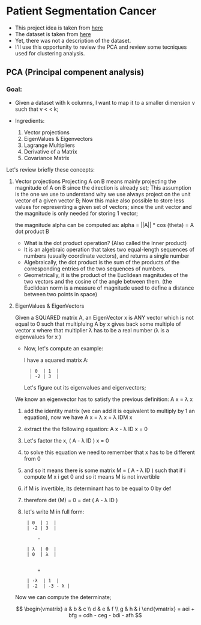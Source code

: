 # Patient Segmentation Cancer
- This project idea is taken from [here](https://www.youtube.com/watch?v=Ur53bjPEPqs)
- The dataset is taken from [here](https://github.com/marshall4471/Cancer_data/tree/main)
- Yet, there was not a description of the dataset.
- I'll use this opportunity to review the PCA and review some tecniques used for clustering analysis.


## PCA (Principal compenent analysis)

### Goal: 
- Given a dataset with k columns, I want to map it to a smaller dimension v such that v < < k;

- Ingredients:
    1. Vector projections
    2. EigenValues & Eigenvectors
    3. Lagrange Multipliers
    4. Derivative of a Matrix
    5.  Covariance Matrix


Let's review briefly these concepts:

1. Vector projections
    Projecting A on B means mainly projecting the magnitude of A on B since the direction is already set;
    This assumption is the one we use to understand why we use always project on the unit vector of a given vector B; 
    Now this make also possible to store less values for representing a given set of vectors; since the unit vector and the magnitude is only needed for storing 1 vector;

    the magnitude alpha can be computed as: alpha = ||A|| * cos (theta) = A dot product B

    - What is the dot product operation?
    (Also called the Inner product)
    - It is an algebraic operation that takes two equal-length sequences of numbers (usually coordinate vectors), and returns a single number
    - Algebraically, the dot product is the sum of the products of the corresponding entries of the two sequences of numbers. 
    - Geometrically, it is the product of the Euclidean magnitudes of the two vectors and the cosine of the angle between them.
    (the Euclidean norm is a measure of magnitude used to define a distance between two points in space) 


2. EigenValues & EigenVectors

    Given a SQUARED matrix A, an EigenVector x is ANY vector which is not equal to 0 such that multipluing A by x gives back some multiple of vector x where that multiplier λ has to be a real number (λ is a eigenvalues for x )

    - Now, let's compute an example: 

        I have a squared matrix A:

            | 0  | 1  |
            | -2 | 3  |

            
      

        Let's figure out its eigenvalues and eigenvectors;

    
    We know an eigenvector has to satisfy the previous definition: A x = λ x


    1. add the identity matrix (we can add it is equivalent to multiply by 1 an equation), now we have A x = λ x = λ IDM x
    2. extract the the following equation: A x - λ ID x = 0
    3. Let's factor the x, ( A - λ ID ) x = 0 
    4. to solve this equation we need to remember that x has to be different from 0
    5. and so it means there is some matrix M = ( A - λ ID ) such that if i compute M x i get 0 and so it means M is not invertible
    6. if M is invertible, its determinant has to be equal to 0 by def
    7. therefore det (M) = 0 = det ( A - λ ID ) 
    8. let's write M in full form:
  
            | 0  | 1  |
            | -2 | 3  |
 
                -
               
            | λ  | 0  |
            | 0  | λ  |


                =

            | -λ  | 1  |
            | -2  | -3 - λ |

    Now we can compute the determinate;


    $$
    \begin{vmatrix}
    a & b & c \\
    d & e & f \\
    g & h & i
    \end{vmatrix}
    = aei + bfg + cdh - ceg - bdi - afh
    $$








